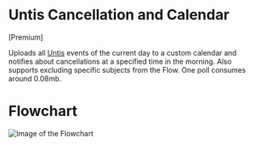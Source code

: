 # Untis Cancellation and Calendar
[Premium]

Uploads all [Untis](https://webuntis.com/) events of the current day to a custom calendar and notifies about cancellations at a specified time in the morning. Also supports excluding specific subjects from the Flow.
One poll consumes around 0.08mb.


# Flowchart
![Image of the Flowchart](Untis_Cancellation_Notification_+_Calendar.png)